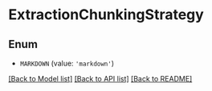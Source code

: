 # ExtractionChunkingStrategy


## Enum

* `MARKDOWN` (value: `'markdown'`)

[[Back to Model list]](../README.md#documentation-for-models) [[Back to API list]](../README.md#documentation-for-api-endpoints) [[Back to README]](../README.md)


